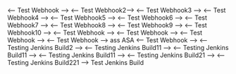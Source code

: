 <-- Test Webhook -->
<-- Test Webhook2-->
<-- Test Webhook3 -->
<-- Test Webhook4 -->
<-- Test Webhook5 -->
<-- Test Webhook6 -->
<-- Test Webhook7 -->
<-- Test Webhook8 -->
<-- Test Webhook9 -->
<-- Test Webhook10 -->
<-- Test Webhook -->
<-- Test Webhook -->
<-- Test Webhook -->
<-- Test Webhook -->
ass
ASA
<-- Test Webhook -->
<-- Testing Jenkins Build2 -->
<-- Testing Jenkins Build11 -->
<-- Testing Jenkins Build11 -->
<-- Testing Jenkins Build11 -->
<-- Testing Jenkins Build21 -->
<-- Testing Jenkins Build221 -->
Test Jenkins Build
